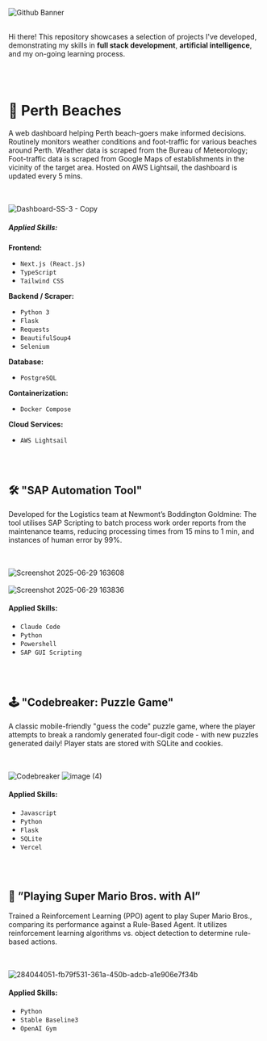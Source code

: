 ![Github Banner](https://github.com/user-attachments/assets/05ecaca1-b995-41b9-9242-fb70d7a19d91)
<br><br>


Hi there! This repository showcases a selection of projects I've developed, demonstrating my skills in **full stack development**, **artificial intelligence**, and my on-going learning process.

<br></br>

# 🌅 Perth Beaches

A web dashboard helping Perth beach-goers make informed decisions. Routinely monitors weather conditions and foot-traffic for various beaches around Perth. Weather data is scraped from the Bureau of Meteorology; Foot-traffic data is scraped from Google Maps of establishments in the vicinity of the target area. Hosted on AWS Lightsail, the dashboard is updated every 5 mins.

<br></br>
![Dashboard-SS-3 - Copy](https://github.com/user-attachments/assets/7d95897e-490b-401a-8459-636e8f2cec17)

##### Applied Skills:

**Frontend:**
* `Next.js (React.js)`
* `TypeScript`
* `Tailwind CSS`

**Backend / Scraper:**
* `Python 3`
* `Flask`
* `Requests`
* `BeautifulSoup4`
* `Selenium`

**Database:**
* `PostgreSQL`

**Containerization:**
* `Docker Compose`

**Cloud Services:**
* `AWS Lightsail`


<br></br>

## 🛠️ "SAP Automation Tool"

Developed for the Logistics team at Newmont’s Boddington Goldmine: The tool utilises SAP Scripting to batch process work order reports from the maintenance teams, reducing processing times from 15 mins to 1 min, and instances of human error by 99%.

<br></br>
![Screenshot 2025-06-29 163608](https://github.com/user-attachments/assets/9e9a97a6-7de1-48cb-bc7a-185910b8f516)
<br></br>
![Screenshot 2025-06-29 163836](https://github.com/user-attachments/assets/d7ef3634-20f4-4de2-94d5-bbbc1b8efa6f)

#### Applied Skills:
* `Claude Code`
* `Python`
* `Powershell` 
* `SAP GUI Scripting`


<br></br>

## 🕹️ "Codebreaker: Puzzle Game"

A classic mobile-friendly "guess the code" puzzle game, where the player attempts to break a randomly generated four-digit code - with new puzzles generated daily! Player stats are stored with SQLite and cookies. 

<br></br>
![Codebreaker](https://github.com/user-attachments/assets/1eaa353e-eb5a-4355-abaa-24a9eea82fd7)
![image (4)](https://github.com/user-attachments/assets/37f7ee30-7245-401b-a47e-bf97692ede0e)

#### Applied Skills:
* `Javascript`
* `Python` 
* `Flask`
* `SQLite`
* `Vercel`

<br></br>

## 🍄 ”Playing Super Mario Bros. with AI”

Trained a Reinforcement Learning (PPO) agent to play Super Mario Bros., comparing its performance against a Rule-Based Agent. It utilizes reinforcement learning algorithms vs. object detection to determine rule-based actions.

<br></br>
![284044051-fb79f531-361a-450b-adcb-a1e906e7f34b](https://github.com/user-attachments/assets/6065898d-962d-4c86-b232-77a0e0e0cc0d)

#### Applied Skills:
* `Python`
* `Stable Baseline3`
* `OpenAI Gym`

<br></br>
